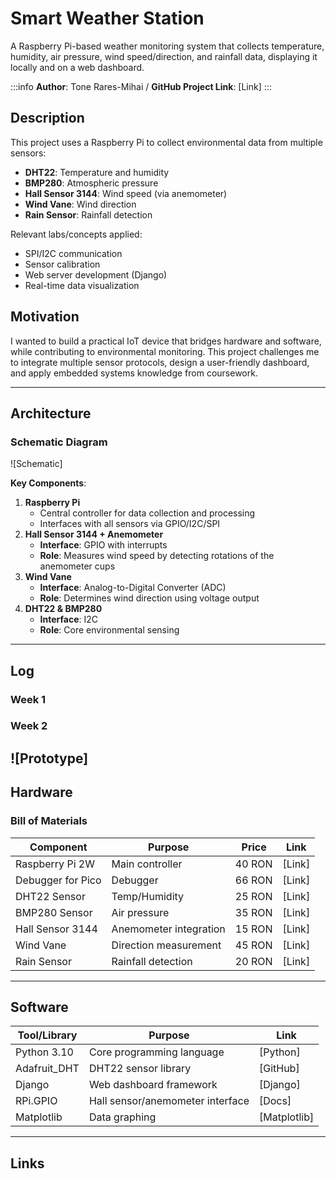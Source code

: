 # Smart Weather Station
A Raspberry Pi-based weather monitoring system that collects temperature, humidity, air pressure, wind speed/direction, and rainfall data, displaying it locally and on a web dashboard.

:::info 
**Author**: Tone Rares-Mihai /
**GitHub Project Link**: [Link]
:::

## Description
This project uses a Raspberry Pi to collect environmental data from multiple sensors:
- **DHT22**: Temperature and humidity
- **BMP280**: Atmospheric pressure
- **Hall Sensor 3144**: Wind speed (via anemometer)
- **Wind Vane**: Wind direction
- **Rain Sensor**: Rainfall detection

Relevant labs/concepts applied:
- SPI/I2C communication
- Sensor calibration
- Web server development (Django)
- Real-time data visualization

## Motivation
I wanted to build a practical IoT device that bridges hardware and software, while contributing to environmental monitoring. This project challenges me to integrate multiple sensor protocols, design a user-friendly dashboard, and apply embedded systems knowledge from coursework.

---

## Architecture
### Schematic Diagram
![Schematic]

**Key Components**:
1. **Raspberry Pi**
   - Central controller for data collection and processing
   - Interfaces with all sensors via GPIO/I2C/SPI
2. **Hall Sensor 3144 + Anemometer**
   - **Interface**: GPIO with interrupts
   - **Role**: Measures wind speed by detecting rotations of the anemometer cups
3. **Wind Vane**
   - **Interface**: Analog-to-Digital Converter (ADC)
   - **Role**: Determines wind direction using voltage output
4. **DHT22 & BMP280**
   - **Interface**: I2C
   - **Role**: Core environmental sensing

---

## Log 
### Week 1

### Week 2
![Prototype]
---

## Hardware
### Bill of Materials
| Component               | Purpose                  | Price  | Link |
|-------------------------|--------------------------|--------|------|
| Raspberry Pi 2W         | Main controller          | 40 RON | [Link] |
| Debugger for Pico       | Debugger                 | 66 RON | [Link] |
| DHT22 Sensor            | Temp/Humidity            | 25 RON | [Link] |
| BMP280 Sensor           | Air pressure             | 35 RON | [Link] |
| Hall Sensor 3144        | Anemometer integration   | 15 RON | [Link] |
| Wind Vane               | Direction measurement    | 45 RON | [Link] |
| Rain Sensor             | Rainfall detection       | 20 RON | [Link] |

---

## Software
| Tool/Library            | Purpose                          | Link |
|-------------------------|----------------------------------|------|
| Python 3.10             | Core programming language        | [Python]     |
| Adafruit_DHT            | DHT22 sensor library             | [GitHub]     |
| Django                  | Web dashboard framework          | [Django]     |
| RPi.GPIO                | Hall sensor/anemometer interface | [Docs]       |
| Matplotlib              | Data graphing                    | [Matplotlib] |

---

## Links
